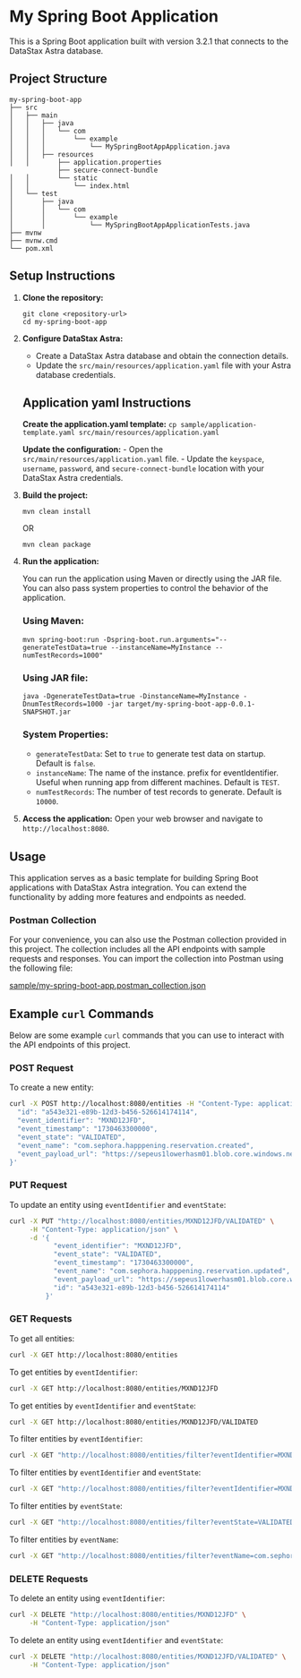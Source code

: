# My Spring Boot Application

This is a Spring Boot application built with version 3.2.1 that connects to the DataStax Astra database.

## Project Structure

```
my-spring-boot-app
├── src
│   ├── main
│   │   ├── java
│   │   │   └── com
│   │   │       └── example
│   │   │           └── MySpringBootAppApplication.java
│   │   ├── resources
│   │       ├── application.properties
            ├── secure-connect-bundle
│   │       └── static
│   │           └── index.html
│   └── test
│       ├── java
│       │   └── com
│       │       └── example
│       │           └── MySpringBootAppApplicationTests.java
├── mvnw
├── mvnw.cmd
└── pom.xml
```

## Setup Instructions

1. **Clone the repository:**
   ```
   git clone <repository-url>
   cd my-spring-boot-app
   ```

2. **Configure DataStax Astra:**
   - Create a DataStax Astra database and obtain the connection details.
   - Update the `src/main/resources/application.yaml` file with your Astra database credentials.

   ## Application yaml Instructions

      **Create the application.yaml template:**
         ```
         cp sample/application-template.yaml src/main/resources/application.yaml
         ```

      **Update the configuration:**
         - Open the `src/main/resources/application.yaml` file.
         - Update the `keyspace`, `username`, `password`, and `secure-connect-bundle` location with your DataStax Astra credentials.

3. **Build the project:**
   ```
   mvn clean install
   ```
   OR
   ```
   mvn clean package
   ```

4. **Run the application:**

   You can run the application using Maven or directly using the JAR file. You can also pass system properties to control the behavior of the application.

   ### Using Maven:
   ```
   mvn spring-boot:run -Dspring-boot.run.arguments="--generateTestData=true --instanceName=MyInstance --numTestRecords=1000"
   ```

   ### Using JAR file:
   ```
   java -DgenerateTestData=true -DinstanceName=MyInstance -DnumTestRecords=1000 -jar target/my-spring-boot-app-0.0.1-SNAPSHOT.jar
   ```

   ### System Properties:
   - `generateTestData`: Set to `true` to generate test data on startup. Default is `false`.
   - `instanceName`: The name of the instance. prefix for eventIdentifier. Useful when running app from different machines. Default is `TEST`.
   - `numTestRecords`: The number of test records to generate. Default is `10000`.

5. **Access the application:**
   Open your web browser and navigate to `http://localhost:8080`.

## Usage

This application serves as a basic template for building Spring Boot applications with DataStax Astra integration. You can extend the functionality by adding more features and endpoints as needed.

### Postman Collection

For your convenience, you can also use the Postman collection provided in this project. The collection includes all the API endpoints with sample requests and responses. You can import the collection into Postman using the following file:

[sample/my-spring-boot-app.postman_collection.json](sample/my-spring-boot-app.postman_collection.json)

## Example `curl` Commands

Below are some example `curl` commands that you can use to interact with the API endpoints of this project.

### POST Request

To create a new entity:

```sh
curl -X POST http://localhost:8080/entities -H "Content-Type: application/json" -d '{
  "id": "a543e321-e89b-12d3-b456-526614174114",
  "event_identifier": "MXND12JFD",
  "event_timestamp": "1730463300000",
  "event_state": "VALIDATED",
  "event_name": "com.sephora.happpening.reservation.created",
  "event_payload_url": "https://sepeus1lowerhasm01.blob.core.windows.net/auditing-cloud-event/com.sephora.happpening.reservation.created_2024-11-01T12%3A15Z"
}'
```

### PUT Request

To update an entity using `eventIdentifier` and `eventState`:

```sh
curl -X PUT "http://localhost:8080/entities/MXND12JFD/VALIDATED" \
     -H "Content-Type: application/json" \
     -d '{
           "event_identifier": "MXND12JFD",
           "event_state": "VALIDATED",
           "event_timestamp": "1730463300000",
           "event_name": "com.sephora.happpening.reservation.updated",
           "event_payload_url": "https://sepeus1lowerhasm01.blob.core.windows.net/auditing-cloud-event/com.sephora.happpening.reservation.updated_2024-11-01T12%3A15Z",
           "id": "a543e321-e89b-12d3-b456-526614174114"
         }'
```

### GET Requests

To get all entities:

```sh
curl -X GET http://localhost:8080/entities
```

To get entities by `eventIdentifier`:

```sh
curl -X GET http://localhost:8080/entities/MXND12JFD
```

To get entities by `eventIdentifier` and `eventState`:

```sh
curl -X GET http://localhost:8080/entities/MXND12JFD/VALIDATED
```

To filter entities by `eventIdentifier`:

```sh
curl -X GET "http://localhost:8080/entities/filter?eventIdentifier=MXND12JFD"
```

To filter entities by `eventIdentifier` and `eventState`:

```sh
curl -X GET "http://localhost:8080/entities/filter?eventIdentifier=MXND12JFD&eventState=VALIDATED"
```

To filter entities by `eventState`:

```sh
curl -X GET "http://localhost:8080/entities/filter?eventState=VALIDATED"
```

To filter entities by `eventName`:

```sh
curl -X GET "http://localhost:8080/entities/filter?eventName=com.sephora.happpening.reservation.created"
```

### DELETE Requests

To delete an entity using `eventIdentifier`:

```sh
curl -X DELETE "http://localhost:8080/entities/MXND12JFD" \
     -H "Content-Type: application/json"
```

To delete an entity using `eventIdentifier` and `eventState`:

```sh
curl -X DELETE "http://localhost:8080/entities/MXND12JFD/VALIDATED" \
     -H "Content-Type: application/json"
```
